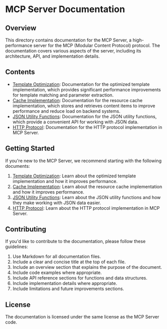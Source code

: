 # MCP Server Documentation

## Overview

This directory contains documentation for the MCP Server, a high-performance server for the MCP (Modular Content Protocol) protocol. The documentation covers various aspects of the server, including its architecture, API, and implementation details.

## Contents

- [Template Optimization](template_optimization.md): Documentation for the optimized template implementation, which provides significant performance improvements for template matching and parameter extraction.
- [Cache Implementation](cache_implementation.md): Documentation for the resource cache implementation, which stores and retrieves content items to improve performance and reduce load on backend systems.
- [JSON Utility Functions](json_utils.md): Documentation for the JSON utility functions, which provide a convenient API for working with JSON data.
- [HTTP Protocol](http_protocol.md): Documentation for the HTTP protocol implementation in MCP Server.

## Getting Started

If you're new to the MCP Server, we recommend starting with the following documents:

1. [Template Optimization](template_optimization.md): Learn about the optimized template implementation and how it improves performance.
2. [Cache Implementation](cache_implementation.md): Learn about the resource cache implementation and how it improves performance.
3. [JSON Utility Functions](json_utils.md): Learn about the JSON utility functions and how they make working with JSON data easier.
4. [HTTP Protocol](http_protocol.md): Learn about the HTTP protocol implementation in MCP Server.

## Contributing

If you'd like to contribute to the documentation, please follow these guidelines:

1. Use Markdown for all documentation files.
2. Include a clear and concise title at the top of each file.
3. Include an overview section that explains the purpose of the document.
4. Include code examples where appropriate.
5. Include API reference sections for functions and data structures.
6. Include implementation details where appropriate.
7. Include limitations and future improvements sections.

## License

The documentation is licensed under the same license as the MCP Server code.
